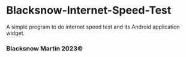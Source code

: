 # Blacksnow-Internet-Speed-Test
A simple program to do internet speed test and its Android application widget.

### Blacksnow Martin 2023©
